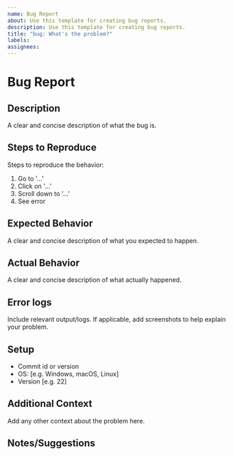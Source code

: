 ```yaml
---
name: Bug Report
about: Use this template for creating bug reports.
description: Use this template for creating bug reports.
title: "bug: What's the problem?"
labels: 
assignees: 
---
```

# Bug Report

## Description

A clear and concise description of what the bug is.

## Steps to Reproduce

Steps to reproduce the behavior:

1. Go to '...'
2. Click on '...'
3. Scroll down to '...'
4. See error

## Expected Behavior

A clear and concise description of what you expected to happen.

## Actual Behavior

A clear and concise description of what actually happened.

## Error logs

Include relevant output/logs. If applicable, add screenshots to help explain your problem.

## Setup

- Commit id or version
- OS: [e.g. Windows, macOS, Linux]
- Version [e.g. 22]

## Additional Context

Add any other context about the problem here.

## Notes/Suggestions
